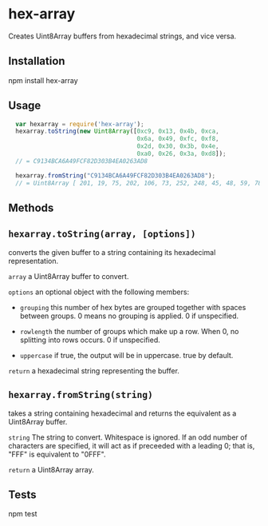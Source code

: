 hex-array
=========

Creates Uint8Array buffers from hexadecimal strings, and vice versa.

## Installation

  npm install hex-array

## Usage
```javascript
  var hexarray = require('hex-array');
  hexarray.toString(new Uint8Array([0xc9, 0x13, 0x4b, 0xca,
                                    0x6a, 0x49, 0xfc, 0xf8,
                                    0x2d, 0x30, 0x3b, 0x4e,
                                    0xa0, 0x26, 0x3a, 0xd8]);
  // = C9134BCA6A49FCF82D303B4EA0263AD8

  hexarray.fromString("C9134BCA6A49FCF82D303B4EA0263AD8");     
  // = Uint8Array [ 201, 19, 75, 202, 106, 73, 252, 248, 45, 48, 59, 78, 160, 38, 58, 216 ]
```

## Methods

## `hexarray.toString(array, [options])`
  converts the given buffer to a string containing its hexadecimal
  representation.

  `array` a Uint8Array buffer to convert.

  `options` an optional object with the following members:

  * `grouping` this number of hex bytes are grouped together with spaces between
  groups. 0 means no grouping is applied. 0 if unspecified.

  * `rowlength` the number of groups which make up a row. When 0, no splitting
  into rows occurs. 0 if unspecified.

  * `uppercase` if true, the output will be in uppercase. true by default.


  `return` a hexadecimal string representing the buffer.


## `hexarray.fromString(string)`
  takes a string containing hexadecimal and returns the equivalent as a
  Uint8Array buffer.

  `string` The string to convert. Whitespace is ignored. If an odd number of
  characters are specified, it will act as if preceeded with a leading 0; that
  is, "FFF" is equivalent to "0FFF".

  `return` a Uint8Array array.


## Tests

  npm test
